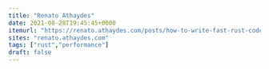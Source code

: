 ```yaml
---
title: "Renato Athaydes"
date: 2021-08-28T19:45:45+0000
itemurl: "https://renato.athaydes.com/posts/how-to-write-fast-rust-code.html"
sites: "renato.athaydes.com"
tags: ["rust","performance"]
draft: false
---
```

